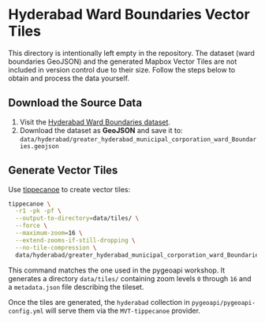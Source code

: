 # Hyderabad Ward Boundaries Vector Tiles

This directory is intentionally left empty in the repository. The dataset
(ward boundaries GeoJSON) and the generated Mapbox Vector Tiles are not
included in version control due to their size. Follow the steps below to
obtain and process the data yourself.

## Download the Source Data
1. Visit the [Hyderabad Ward Boundaries dataset](https://livingatlas-dcdev.opendata.arcgis.com/datasets/a090c89d52f1498f96a82e97b8bfb83e_0/about).
2. Download the dataset as **GeoJSON** and save it to:
   `data/hyderabad/greater_hyderabad_municipal_corporation_ward_Boundaries.geojson`

## Generate Vector Tiles
Use [tippecanoe](https://github.com/mapbox/tippecanoe) to create vector tiles:

```bash
tippecanoe \
  -r1 -pk -pf \
  --output-to-directory=data/tiles/ \
  --force \
  --maximum-zoom=16 \
  --extend-zooms-if-still-dropping \
  --no-tile-compression \
  data/hyderabad/greater_hyderabad_municipal_corporation_ward_Boundaries.geojson
```

This command matches the one used in the pygeoapi workshop. It generates
a directory `data/tiles/` containing zoom levels `0` through `16` and a
`metadata.json` file describing the tileset.

Once the tiles are generated, the `hyderabad` collection in
`pygeoapi/pygeoapi-config.yml` will serve them via the `MVT-tippecanoe`
provider.

